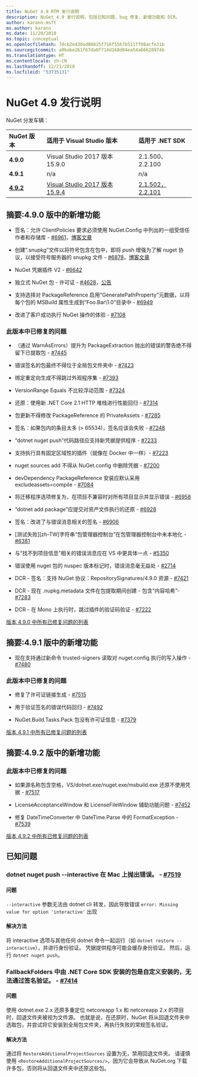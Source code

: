 ```yaml
---
title: NuGet 4.9 RTM 发行说明
description: NuGet 4.9 发行说明，包括已知问题、bug 修复、新增功能和 DCR。
author: karann-msft
ms.author: karann
ms.date: 11/20/2018
ms.topic: conceptual
ms.openlocfilehash: 7dcb2e430ad80815f716f5567b511ff08acfe31b
ms.sourcegitcommit: a9babe261f67da0f714d168d04ea54a66628974b
ms.translationtype: HT
ms.contentlocale: zh-CN
ms.lasthandoff: 12/21/2018
ms.locfileid: "53735131"
---
```

# <a name="nuget-49-release-notes"></a>NuGet 4.9 发行说明

NuGet 分发车辆：

| NuGet 版本 | 适用于 Visual Studio 版本| 适用于 .NET SDK|
|:---|:---|:---|
| **4.9.0** | Visual Studio 2017 版本 15.9.0 | 2.1.500、2.2.100 |
| **4.9.1** | n/a | n/a |
| [**4.9.2**](https://nuget.org/downloads) |[Visual Studio 2017 版本 15.9.4](https://visualstudio.microsoft.com/downloads/) | [2.1.502，2.2.101](https://www.microsoft.com/net/download/visual-studio-sdks) |

## <a name="summary-whats-new-in-490"></a>摘要:4.9.0 版中的新增功能

* 签名：允许 ClientPolicies 要求必须使用 NuGet.Config 中列出的一组受信任作者和存储库 - [#6961](https://github.com/NuGet/Home/issues/6961)，[博客文章](https://blog.nuget.org/20181205/Lock-down-your-dependencies-using-configurable-trust-policies.html)

* 创建“.snupkg”文件以将符号包含在包中，即将 push 增强为了解 nuget 协议，以接受符号服务器的 snupkg 文件 - [#6878](https://github.com/NuGet/Home/issues/6878)，[博客文章](https://blog.nuget.org/20181116/Improved-debugging-experience-with-the-NuGet-org-symbol-server-and-snupkg.html)

* NuGet 凭据插件 V2 - [#6642](https://github.com/NuGet/Home/issues/6642)

* 独立式 NuGet 包 - 许可证 - [#4628](https://github.com/NuGet/Home/issues/4628)，[公告](https://github.com/NuGet/Announcements/issues/32)

* 支持选择对 PackageReference 启用“GeneratePathProperty”元数据，以将每个包的 MSBuild 属性生成到“Foo.Bar\1.0”目录中 - [#6949](https://github.com/NuGet/Home/issues/6949)

* 改进了客户成功执行 NuGet 操作的体验 - [#7108](https://github.com/NuGet/Home/issues/7108)

### <a name="issues-fixed-in-this-release"></a>此版本中已修复的问题

* （通过 WarnAsErrors）提升为 PackageExtraction 抛出的错误的警告绝不得留下已提取包 - [#7445](https://github.com/NuGet/Home/issues/7445)

* 错误签名的包最终不得位于全局包文件夹中 - [#7423](https://github.com/NuGet/Home/issues/7423)

* 绑定重定向生成不得跳过外观程序集 - [#7393](https://github.com/NuGet/Home/issues/7393)

* VersionRange Equals 不比较浮动范围 - [#7324](https://github.com/NuGet/Home/issues/7324)

* 还原：使用新 .NET Core 2.1 HTTP 堆栈进行性能回归 - [#7314](https://github.com/NuGet/Home/issues/7314)

* 包更新不得修改 PackageReference 的 PrivateAssets - [#7285](https://github.com/NuGet/Home/issues/7285)

* 签名：如果包内的条目太多 (> 65534)，签名应该会失败 - [#7248](https://github.com/NuGet/Home/issues/7248)

* “dotnet nuget push”代码路径应支持新凭据提供程序 - [#7233](https://github.com/NuGet/Home/issues/7233)

* 支持执行具有固定区域性的插件（就像在 Docker 中一样）- [#7223](https://github.com/NuGet/Home/issues/7223)

* nuget sources add 不得从 NuGet.config 中删除凭据 - [#7200](https://github.com/NuGet/Home/issues/7200)

* devDependency PackageReference 安装应默认采用 excludeassets=compile - [#7084](https://github.com/NuGet/Home/issues/7084)

* 将迁移程序选项修复为，在项目不兼容时对所有项目显示并显示错误 - [#6958](https://github.com/NuGet/Home/issues/6958)

* “dotnet add package”应提交对资产文件执行的还原 - [#6928](https://github.com/NuGet/Home/issues/6928)

* 签名：改进了与错误消息相关的签名 - [#6906](https://github.com/NuGet/Home/issues/6906)

* [测试失败][zh-TW]字符串“包管理器控制台”在包管理器控制台中未本地化 - [#6381](https://github.com/NuGet/Home/issues/6381)

* 与“找不到项目信息”相关的错误消息应在 VS 中更具体一点 - [#5350](https://github.com/NuGet/Home/issues/5350)

* 错误使用 nuget 包的 nuspec 版本标记时，错误消息毫无益处 - [#2714](https://github.com/NuGet/Home/issues/2714)

* DCR - 签名：支持 NuGet 协议：RepositorySignatures/4.9.0 资源 - [#7421](https://github.com/NuGet/Home/issues/7421)

* DCR - 现在 .nupkg.metadata 文件在包提取期间创建 - 包含“内容哈希”- [#7283](https://github.com/NuGet/Home/issues/7283)

* DCR - 在 Mono 上执行时，跳过插件的验证码验证 - [#7222](https://github.com/NuGet/Home/issues/7222)

[版本 4.9.0 中所有已修复问题的列表](https://github.com/NuGet/Home/issues?q=is%3Aissue+is%3Aclosed+milestone%3A%224.9") <br>

## <a name="summary-whats-new-in-491"></a>摘要:4.9.1 版中的新增功能

* 现在支持通过新命令 trusted-signers 读取对 nuget.config 执行的写入操作 - [#7480](https://github.com/NuGet/Home/issues/7480)

### <a name="issues-fixed-in-this-release"></a>此版本中已修复的问题

* 修复了许可证链接生成 - [#7515](https://github.com/NuGet/Home/issues/7515)

* 用于验证签名的错误代码回归 - [#7492](https://github.com/NuGet/Home/issues/7492)

* NuGet.Build.Tasks.Pack 包没有许可证信息 - [#7379](https://github.com/NuGet/Home/issues/7379)

[版本 4.9.1 中所有已修复问题的列表](https://github.com/NuGet/Home/issues?q=is%3Aissue+is%3Aclosed+milestone%3A%224.9.1")

## <a name="summary-whats-new-in-492"></a>摘要:4.9.2 版中的新增功能

### <a name="issues-fixed-in-this-release"></a>此版本中已修复的问题

* 如果源名称包含空格，VS/dotnet.exe/nuget.exe/msbuild.exe 还原不使用凭据 - [#7517](https://github.com/NuGet/Home/issues/7517)

* LicenseAcceptanceWindow 和 LicenseFileWindow 辅助功能问题 - [#7452](https://github.com/NuGet/Home/issues/7452)

* 修复 DateTimeConverter 中 DateTime.Parse 中的 FormatException -[#7539](https://github.com/NuGet/Home/issues/7539)

[版本 4.9.2 中所有已修复问题的列表](https://github.com/NuGet/Home/issues?q=is%3Aissue+is%3Aclosed+milestone%3A%224.9.2")

## <a name="known-issues"></a>已知问题

### <a name="dotnet-nuget-push---interactive-gives-an-error-on-mac---7519httpsgithubcomnugethomeissues7519"></a>dotnet nuget push --interactive 在 Mac 上抛出错误。 - [#7519](https://github.com/NuGet/Home/issues/7519)

#### <a name="issue"></a>问题
`--interactive` 参数无法由 dotnet cli 转发，因此导致错误 `error: Missing value for option 'interactive'` 出现

#### <a name="workaround"></a>解决方法
将 interactive 选项与其他任何 dotnet 命令一起运行（如 `dotnet restore --interactive`），并进行身份验证。 凭据提供程序可能会缓存身份验证。 然后，运行 `dotnet nuget push`。

### <a name="packages-in-fallbackfolders-installed-by-net-core-sdk-are-custom-installed-and-fail-signature-validation---7414httpsgithubcomnugethomeissues7414"></a>FallbackFolders 中由 .NET Core SDK 安装的包是自定义安装的，无法通过签名验证。 - [#7414](https://github.com/NuGet/Home/issues/7414)

#### <a name="issue"></a>问题
使用 dotnet.exe 2.x 还原多重定位 netcoreapp 1.x 和 netcoreapp 2.x 的项目时，回退文件夹被视为文件源。 也就是说，在还原时，NuGet 将从回退文件夹中选取包，并尝试将它安装到全局包文件夹，再执行失败的常规签名验证。

#### <a name="workaround"></a>解决方法
通过将 `RestoreAdditionalProjectSources` 设置为无，禁用回退文件夹。 请谨慎使用 `<RestoreAdditionalProjectSources/>`，因为它会导致从 NuGet.org 下载许多包，否则将从回退文件夹中还原这些包。
